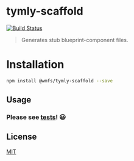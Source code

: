 # tymly-scaffold

[![Build Status](https://travis-ci.org/wmfs/tymly-scaffold.svg?branch=master)](https://travis-ci.org/wmfs/tymly-scaffold)

> Generates stub blueprint-component files.

# Installation

``` bash
npm install @wmfs/tymly-scaffold --save
```

## <a name="Usage"></a> Usage

### Please see [tests](https://github.com/wmfs/tymly-scaffold/blob/master/test/scaffold-spec.js)! :smiley:

## <a name='license'></a>License
[MIT](https://github.com/wmfs/tymly-gatherer/blob/master/LICENSE)
